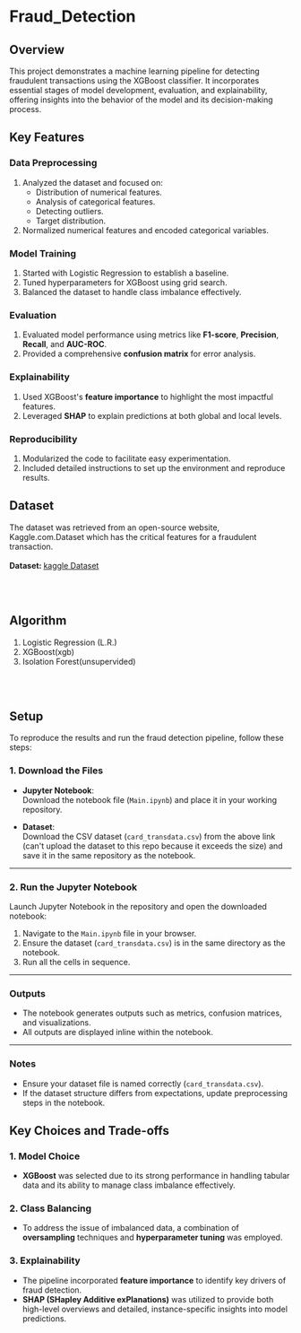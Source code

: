 # Fraud_Detection
## Overview
This project demonstrates a machine learning pipeline for detecting fraudulent transactions using the XGBoost classifier. It incorporates essential stages of model development, evaluation, and explainability, offering insights into the behavior of the model and its decision-making process. 
## Key Features  

### Data Preprocessing  
1. Analyzed the dataset and focused on:  
   - Distribution of numerical features.  
   - Analysis of categorical features.  
   - Detecting outliers.  
   - Target distribution.  
2. Normalized numerical features and encoded categorical variables.  

### Model Training  
1. Started with Logistic Regression to establish a baseline.  
2. Tuned hyperparameters for XGBoost using grid search.  
3. Balanced the dataset to handle class imbalance effectively.  

### Evaluation  
1. Evaluated model performance using metrics like **F1-score**, **Precision**, **Recall**, and **AUC-ROC**.  
2. Provided a comprehensive **confusion matrix** for error analysis.  

### Explainability  
1. Used XGBoost's **feature importance** to highlight the most impactful features.  
2. Leveraged **SHAP** to explain predictions at both global and local levels.  

### Reproducibility  
1. Modularized the code to facilitate easy experimentation.  
2. Included detailed instructions to set up the environment and reproduce results.  

## Dataset

The dataset was retrieved from an open-source website, Kaggle.com.Dataset which has the critical features for a fraudulent transaction.
<br>
<br>
<b>Dataset: </b>
<a href="https://www.kaggle.com/datasets/dhanushnarayananr/credit-card-fraud/data">kaggle Dataset</a>

<br>
<br>

## Algorithm 
1. Logistic Regression (L.R.)
3. XGBoost(xgb)
4. Isolation Forest(unsupervided)


<br>
<br>

## Setup  

To reproduce the results and run the fraud detection pipeline, follow these steps:  

### 1. **Download the Files**  
- **Jupyter Notebook**:  
  Download the notebook file (`Main.ipynb`) and place it in your working repository.  

- **Dataset**:  
  Download the CSV dataset (`card_transdata.csv`) from the above link (can't upload the dataset to this repo because it exceeds the size) and save it in the same repository as the notebook.  

---

### 2. **Run the Jupyter Notebook**  
Launch Jupyter Notebook in the repository and open the downloaded notebook:  

1. Navigate to the `Main.ipynb` file in your browser.  
2. Ensure the dataset (`card_transdata.csv`) is in the same directory as the notebook.  
3. Run all the cells in sequence.  

---

### Outputs  
- The notebook generates outputs such as metrics, confusion matrices, and visualizations.  
- All outputs are displayed inline within the notebook.  

---

### Notes  
- Ensure your dataset file is named correctly (`card_transdata.csv`).  
- If the dataset structure differs from expectations, update preprocessing steps in the notebook.

## Key Choices and Trade-offs  

### 1. **Model Choice**  
- **XGBoost** was selected due to its strong performance in handling tabular data and its ability to manage class imbalance effectively.  

### 2. **Class Balancing**  
- To address the issue of imbalanced data, a combination of **oversampling** techniques and **hyperparameter tuning** was employed.  

### 3. **Explainability**  
- The pipeline incorporated **feature importance** to identify key drivers of fraud detection.  
- **SHAP (SHapley Additive exPlanations)** was utilized to provide both high-level overviews and detailed, instance-specific insights into model predictions.  



